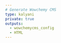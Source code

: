 ```yaml
---
# Generate Wowchemy CMS
type: kalyani
private: true
outputs:
  - wowchemycms_config
  - HTML
---
```

